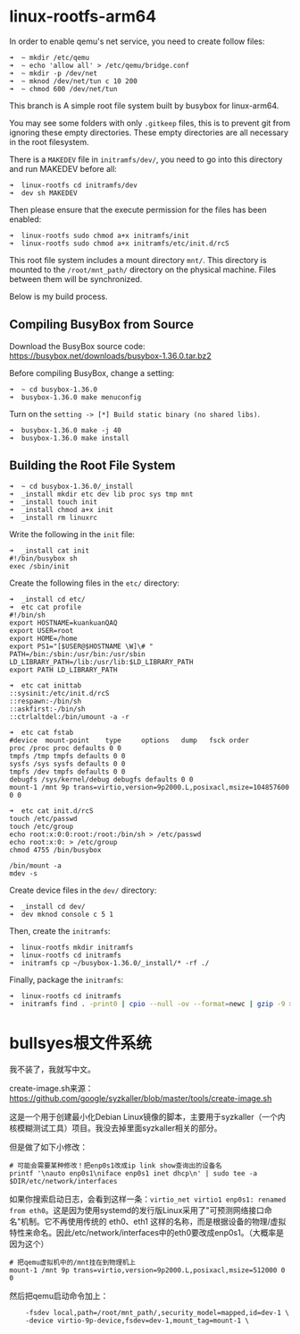 # linux-rootfs-arm64

In order to enable qemu's net service, you need to create follow files:

```shell
➜  ~ mkdir /etc/qemu
➜  ~ echo 'allow all' > /etc/qemu/bridge.conf
➜  ~ mkdir -p /dev/net
➜  ~ mknod /dev/net/tun c 10 200
➜  ~ chmod 600 /dev/net/tun
```

This branch is A simple root file system built by busybox for linux-arm64.

You may see some folders with only `.gitkeep` files, this is to prevent git from ignoring these empty directories. These empty directories are all necessary in the root filesystem.

There is a `MAKEDEV` file in `initramfs/dev/`, you need to go into this directory and run MAKEDEV before all:

```shell
➜  linux-rootfs cd initramfs/dev 
➜  dev sh MAKEDEV
```

Then please ensure that the execute permission for the files has been enabled:

```shell
➜  linux-rootfs sudo chmod a+x initramfs/init
➜  linux-rootfs sudo chmod a+x initramfs/etc/init.d/rcS
```

This root file system includes a mount directory `mnt/`. This directory is mounted to the `/root/mnt_path/` directory on the physical machine. Files between them will be synchronized.

Below is my build process.

## Compiling BusyBox from Source

Download the BusyBox source code: https://busybox.net/downloads/busybox-1.36.0.tar.bz2

Before compiling BusyBox, change a setting:

```shell
➜  ~ cd busybox-1.36.0
➜  busybox-1.36.0 make menuconfig
```

Turn on the `setting -> [*] Build static binary (no shared libs)`.

```shell
➜  busybox-1.36.0 make -j 40
➜  busybox-1.36.0 make install
```

## Building the Root File System

```shell
➜  ~ cd busybox-1.36.0/_install
➜  _install mkdir etc dev lib proc sys tmp mnt
➜  _install touch init
➜  _install chmod a+x init
➜  _install rm linuxrc
```

Write the following in the `init` file:

```shell
➜  _install cat init
#!/bin/busybox sh
exec /sbin/init

```

Create the following files in the `etc/` directory:

```shell
➜  _install cd etc/
➜  etc cat profile 
#!/bin/sh
export HOSTNAME=kuankuanQAQ
export USER=root
export HOME=/home
export PS1="[$USER@$HOSTNAME \W]\# "
PATH=/bin:/sbin:/usr/bin:/usr/sbin
LD_LIBRARY_PATH=/lib:/usr/lib:$LD_LIBRARY_PATH
export PATH LD_LIBRARY_PATH

➜  etc cat inittab 
::sysinit:/etc/init.d/rcS
::respawn:-/bin/sh
::askfirst:-/bin/sh
::ctrlaltdel:/bin/umount -a -r

➜  etc cat fstab 
#device  mount-point    type     options   dump   fsck order
proc /proc proc defaults 0 0
tmpfs /tmp tmpfs defaults 0 0
sysfs /sys sysfs defaults 0 0
tmpfs /dev tmpfs defaults 0 0
debugfs /sys/kernel/debug debugfs defaults 0 0
mount-1 /mnt 9p trans=virtio,version=9p2000.L,posixacl,msize=104857600 0 0

➜  etc cat init.d/rcS 
touch /etc/passwd
touch /etc/group
echo root:x:0:0:root:/root:/bin/sh > /etc/passwd
echo root:x:0: > /etc/group
chmod 4755 /bin/busybox

/bin/mount -a
mdev -s

```

Create device files in the `dev/` directory:

```shell
➜  _install cd dev/
➜  dev mknod console c 5 1
```

Then, create the `initramfs`:

```shell
➜  linux-rootfs mkdir initramfs
➜  linux-rootfs cd initramfs
➜  initramfs cp ~/busybox-1.36.0/_install/* -rf ./
```

Finally, package the `initramfs`:

```bash
➜  linux-rootfs cd initramfs
➜  initramfs find . -print0 | cpio --null -ov --format=newc | gzip -9 > ../initramfs.cpio.gz
```


# bullsyes根文件系统

我不装了，我就写中文。

create-image.sh来源：https://github.com/google/syzkaller/blob/master/tools/create-image.sh

这是一个用于创建最小化Debian Linux镜像的脚本，主要用于syzkaller（一个内核模糊测试工具）项目。我没去掉里面syzkaller相关的部分。

但是做了如下小修改：

```
# 可能会需要某种修改！把enp0s1改成ip link show查询出的设备名
printf '\nauto enp0s1\niface enp0s1 inet dhcp\n' | sudo tee -a $DIR/etc/network/interfaces
```

如果你搜索启动日志，会看到这样一条：`virtio_net virtio1 enp0s1: renamed from eth0`。这是因为使用systemd的发行版Linux采用了"可预测网络接口命名"机制。它不再使用传统的 eth0、eth1 这样的名称，而是根据设备的物理/虚拟特性来命名。因此/etc/network/interfaces中的eth0要改成enp0s1。（大概率是因为这个）

```
# 把qemu虚拟机中的/mnt挂在到物理机上
mount-1 /mnt 9p trans=virtio,version=9p2000.L,posixacl,msize=512000 0 0
```

然后把qemu启动命令加上：

```
    -fsdev local,path=/root/mnt_path/,security_model=mapped,id=dev-1 \
    -device virtio-9p-device,fsdev=dev-1,mount_tag=mount-1 \
```
